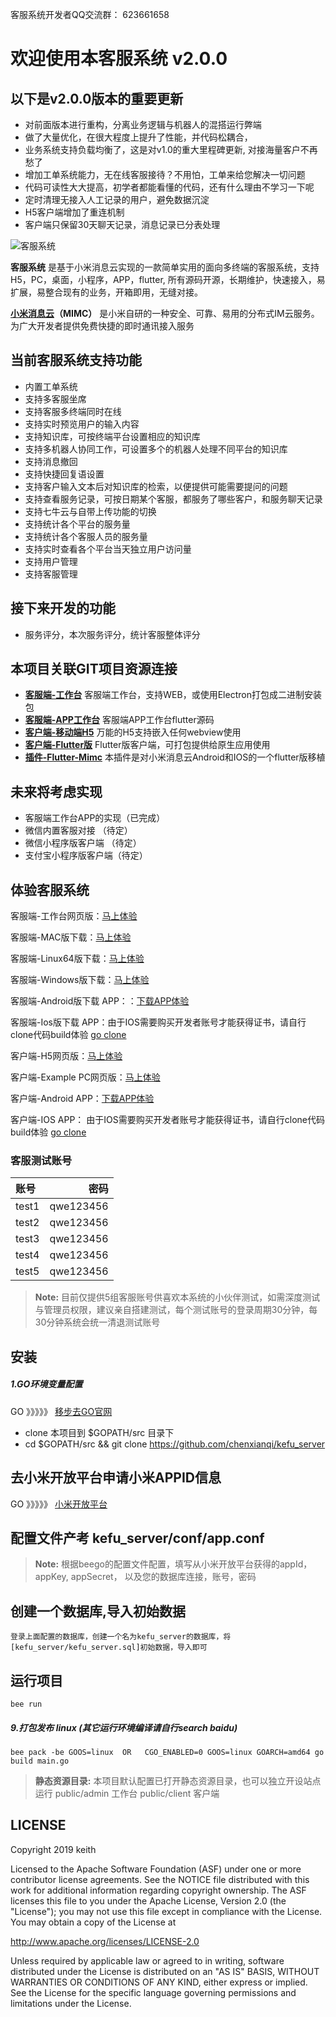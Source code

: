 客服系统开发者QQ交流群： 623661658

# 欢迎使用本客服系统 v2.0.0

## 以下是v2.0.0版本的重要更新
- 对前面版本进行重构，分离业务逻辑与机器人的混搭运行弊端
- 做了大量优化，在很大程度上提升了性能，并代码松耦合，
- 业务系统支持负载均衡了，这是对v1.0的重大里程碑更新, 对接海量客户不再愁了
- 增加工单系统能力，无在线客服接待？不用怕，工单来给您解决一切问题
- 代码可读性大大提高，初学者都能看懂的代码，还有什么理由不学习一下呢
- 定时清理无接入人工记录的用户，避免数据沉淀
- H5客户端增加了重连机制
- 客户端只保留30天聊天记录，消息记录已分表处理

![客服系统](http://qiniu.cmp520.com/kefuxitonh.jpg)

**客服系统** 是基于小米消息云实现的一款简单实用的面向多终端的客服系统，支持H5，PC，桌面，小程序，APP，flutter, 所有源码开源，长期维护，快速接入，易扩展，易整合现有的业务，开箱即用，无缝对接。

**[小米消息云][7]（MIMC）** 是小米自研的一种安全、可靠、易用的分布式IM云服务。为广大开发者提供免费快捷的即时通讯接入服务

## 当前客服系统支持功能
- 内置工单系统
- 支持多客服坐席
- 支持客服多终端同时在线
- 支持实时预览用户的输入内容
- 支持知识库，可按终端平台设置相应的知识库
- 支持多机器人协同工作，可设置多个的机器人处理不同平台的知识库
- 支持消息撤回
- 支持快捷回复语设置
- 支持客户输入文本后对知识库的检索，以便提供可能需要提问的问题
- 支持查看服务记录，可按日期某个客服，都服务了哪些客户，和服务聊天记录
- 支持七牛云与自带上传功能的切换
- 支持统计各个平台的服务量
- 支持统计各个客服人员的服务量
- 支持实时查看各个平台当天独立用户访问量
- 支持用户管理
- 支持客服管理

## 接下来开发的功能
- 服务评分，本次服务评分，统计客服整体评分


## 本项目关联GIT项目资源连接
- **[客服端-工作台][10]**         客服端工作台，支持WEB，或使用Electron打包成二进制安装包
- **[客服端-APP工作台][16]**      客服端APP工作台flutter源码
- **[客户端-移动端H5][11]**       万能的H5支持嵌入任何webview使用
- **[客户端-Flutter版][12]**     Flutter版客户端，可打包提供给原生应用使用
- **[插件-Flutter-Mimc][13]**   本插件是对小米消息云Android和IOS的一个flutter版移植

## 未来将考虑实现
- 客服端工作台APP的实现（已完成）
- 微信内置客服对接   （待定）
- 微信小程序版客户端 （待定）
- 支付宝小程序版客户端（待定）

## 体验客服系统
客服端-工作台网页版：[马上体验][1]

客服端-MAC版下载：[马上体验][3]

客服端-Linux64版下载：[马上体验][14]

客服端-Windows版下载：[马上体验][4]

客服端-Android版下载 APP：：[下载APP体验][17]

客服端-Ios版下载 APP：由于IOS需要购买开发者账号才能获得证书，请自行clone代码build体验 [go clone][16]

客户端-H5网页版：[马上体验][2]

客户端-Example PC网页版：[马上体验][5]

客户端-Android APP：[下载APP体验][15]

客户端-IOS APP：    由于IOS需要购买开发者账号才能获得证书，请自行clone代码build体验 [go clone][12]

### 客服测试账号
| 账号      |    密码 |
| :-------- | --------: |
| test1  | qwe123456 |
| test2  | qwe123456 |
| test3  | qwe123456 |
| test4  | qwe123456 |
| test5  | qwe123456 |

> **Note:** 目前仅提供5组客服账号供喜欢本系统的小伙伴测试，如需深度测试与管理员权限，建议亲自搭建测试，每个测试账号的登录周期30分钟，每30分钟系统会统一清退测试账号



## 安装
##### 1.GO环境变量配置
GO 》》》》》 [移步去GO官网][8]
- clone 本项目到 $GOPATH/src 目录下
- cd $GOPATH/src && git clone https://github.com/chenxianqi/kefu_server

## 去小米开放平台申请小米APPID信息
GO 》》》》》 [小米开放平台][6]

## 配置文件产考 kefu_server/conf/app.conf
> **Note:** 根据beego的配置文件配置，填写从小米开放平台获得的appId，appKey, appSecret， 以及您的数据库连接，账号，密码


## 创建一个数据库,导入初始数据
    登录上面配置的数据库，创建一个名为kefu_server的数据库，将[kefu_server/kefu_server.sql]初始数据，导入即可

## 运行项目
    bee run

##### 9.打包发布 linux (其它运行环境编译请自行search baidu)
    bee pack -be GOOS=linux  OR   CGO_ENABLED=0 GOOS=linux GOARCH=amd64 go build main.go

> **静态资源目录:** 
    本项目默认配置已打开静态资源目录，也可以独立开设站点运行
    public/admin  工作台
    public/client 客户端


## LICENSE

Copyright 2019 keith

Licensed to the Apache Software Foundation (ASF) under one or more contributor
license agreements.  See the NOTICE file distributed with this work for
additional information regarding copyright ownership.  The ASF licenses this
file to you under the Apache License, Version 2.0 (the "License"); you may not
use this file except in compliance with the License.  You may obtain a copy of
the License at

http://www.apache.org/licenses/LICENSE-2.0

Unless required by applicable law or agreed to in writing, software
distributed under the License is distributed on an "AS IS" BASIS, WITHOUT
WARRANTIES OR CONDITIONS OF ANY KIND, either express or implied.  See the
License for the specific language governing permissions and limitations under
the License.



  [1]: http://kf.aissz.com:666/admin/ 
  [2]: http://kf.aissz.com:666
  [3]: http://kf.aissz.com:666/static/app/mac-0.0.1.dmg
  [4]: http://kf.aissz.com:666/static/app/win-0.0.1.exe
  [5]: http://kf.aissz.com:666/example/
  [6]: https://dev.mi.com/console/appservice/mimc.html
  [7]: https://admin.mimc.chat.xiaomi.net/docs/
  [8]: https://golang.org/
  [9]: https://beego.me/
  [10]: https://github.com/chenxianqi/kefu_admin
  [11]: https://github.com/chenxianqi/kefu_client
  [12]: https://github.com/chenxianqi/kefu_flutter
  [13]: https://github.com/chenxianqi/flutter_mimc
  [14]: http://kf.aissz.com:666/static/app/linux-0.0.1.AppImage
  [15]: http://kf.aissz.com:666/static/app/app-release.apk
  [16]: https://github.com/chenxianqi/kefu_workbench
  [17]: http://kf.aissz.com:666/static/app/kefu_workbench.apk



